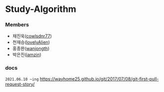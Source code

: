 # Study-Algorithm

### Members
- 채진욱([cowlsdnr77](https://github.com/cowlsdnr77))
- 천재승([lovelyAlien](https://github.com/lovelyAlien))
- 홍종완([wanjongth](https://github.com/wanjongth))
- 박은진([iamzin](https://github.com/wanjongth))

### docs
<code>2021.06.10 ~ing</code>
https://wayhome25.github.io/git/2017/07/08/git-first-pull-request-story/
